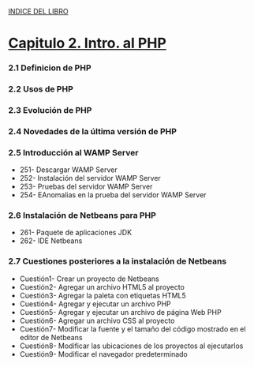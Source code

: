 [INDICE DEL LIBRO](https://github.com/JBV-CODES/Desarrollo-de-Aplicaciones-web-con-PHP/)
# [Capitulo 2. Intro. al PHP](https://github.com/JBV-CODES/Desarrollo-de-Aplicaciones-web-con-PHP/blob/master/capitulo2/)
### 2.1 Definicion de PHP
### 2.2 Usos de PHP
### 2.3 Evolución de PHP
### 2.4 Novedades de la última versión de PHP
### 2.5 Introducción al WAMP Server
- 251- Descargar WAMP Server
- 252- Instalación del servidor WAMP Server
- 253- Pruebas del servidor WAMP Server
- 254- EAnomalias en la prueba del servidor WAMP Server
### 2.6 Instalación de Netbeans para PHP
  - 261- Paquete de aplicaciones JDK
  - 262- IDE Netbeans
### 2.7 Cuestiones posteriores a la instalación de Netbeans
- Cuestión1- Crear un proyecto de Netbeans
- Cuestión2- Agregar un archivo HTML5 al proyecto
- Cuestión3- Agregar la paleta con etiquetas HTML5
- Cuestión4- Agregar y ejecutar un archivo PHP
- Cuestión5- Agregar y ejecutar un archivo de página Web PHP
- Cuestión6- Agregar un archivo CSS al proyecto
- Cuestión7- Modificar la fuente y el tamaño del código mostrado en el editor de Netbeans
- Cuestión8- Modificar las ubicaciones de los proyectos al ejecutarlos
- Cuestión9- Modificar el navegador predeterminado
